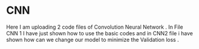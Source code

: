 # CNN
Here I am uploading 2 code files of Convolution Neural Network . In File CNN 1 I have just shown how to use the basic codes and in CNN2 file i have shown how can we change our model to minimize the Validation loss .
